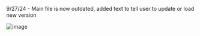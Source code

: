 9/27/24 - Main file is now outdated, added text to tell user to update or load new version

![image](https://github.com/user-attachments/assets/02ff55b5-23fb-452c-9796-d278393377d9)

